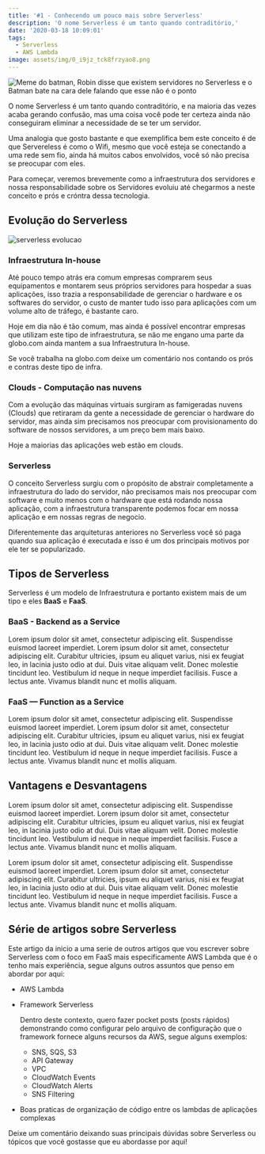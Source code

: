 ```yaml
---
title: '#1 - Conhecendo um pouco mais sobre Serverless'
description: 'O nome Serverless é um tanto quando contraditório,'
date: '2020-03-18 10:09:01'
tags:
  - Serverless
  - AWS Lambda
image: assets/img/0_i9jz_tck8frzyao8.png
---
```

![Meme do batman, Robin disse que existem servidores no Serverless e o Batman bate na cara dele falando que esse não é o ponto](assets/img/0_i9jz_tck8frzyao8.png "Meme batman")

O nome Serverless é um tanto quando contraditório, e na maioria das vezes acaba gerando confusão, mas uma coisa você pode ter certeza ainda não conseguiram eliminar a necessidade de se ter um servidor. 

Uma analogia que gosto bastante e que exemplifica bem este conceito é de que Servereless é como o Wifi, mesmo que você esteja se conectando a uma rede sem fio, ainda há muitos cabos envolvidos, você só não precisa se preocupar com eles.

Para começar, veremos brevemente como a infraestrutura dos servidores e nossa responsabilidade sobre os Servidores evoluiu até chegarmos a neste conceito e prós e cróntra dessa tecnologia.



## Evolução do Serverless

![serverless evolucao](assets/img/serverless-evolution.png "serverless evolucao")

### Infraestrutura In-house

Até pouco tempo atrás era comum empresas comprarem seus equipamentos e montarem seus próprios servidores para hospedar a suas aplicações, isso trazia a responsabilidade de gerenciar o hardware e os softwares do servidor, o custo de manter tudo isso para aplicações com um volume alto de tráfego, é bastante caro.

Hoje em dia não é tão comum, mas ainda é possível encontrar empresas que utilizam este tipo de infraestrutura, se não me engano uma parte da globo.com ainda mantem a sua Infraestrutura In-house.

Se você trabalha na globo.com deixe um comentário nos contando os prós e contras deste tipo de infra.

### Clouds - Computação nas nuvens

Com a evolução das máquinas virtuais surgiram as famigeradas nuvens (Clouds) que retiraram da gente a necessidade de gerenciar o hardware do servidor, mas ainda sim precisamos nos preocupar com provisionamento do software de nossos servidores, a um preço bem mais baixo.

Hoje a maiorias das aplicações web estão em clouds.

### Serverless

O conceito Serverless surgiu com o propósito de abstrair completamente a infraestrutura do lado do servidor, não precisamos mais nos preocupar com software e muito menos com o hardware que está rodando nossa aplicação, com a infraestrutura transparente podemos focar em nossa aplicação e em nossas regras de negocio.

Diferentemente das arquiteturas anteriores no Serverless você só paga quando sua aplicação é executada e isso é um dos principais motivos por ele ter se popularizado.



## Tipos de Serverless

Serverless é um modelo de Infraestrutura e portanto existem mais de um tipo e eles **BaaS** e **FaaS**.

### BaaS - Backend as a Service

Lorem ipsum dolor sit amet, consectetur adipiscing elit. Suspendisse euismod laoreet imperdiet. Lorem ipsum dolor sit amet, consectetur adipiscing elit. Curabitur ultricies, ipsum eu aliquet varius, nisi ex feugiat leo, in lacinia justo odio at dui. Duis vitae aliquam velit. Donec molestie tincidunt leo. Vestibulum id neque in neque imperdiet facilisis. Fusce a lectus ante. Vivamus blandit nunc et mollis aliquam.

### FaaS — Function as a Service

Lorem ipsum dolor sit amet, consectetur adipiscing elit. Suspendisse euismod laoreet imperdiet. Lorem ipsum dolor sit amet, consectetur adipiscing elit. Curabitur ultricies, ipsum eu aliquet varius, nisi ex feugiat leo, in lacinia justo odio at dui. Duis vitae aliquam velit. Donec molestie tincidunt leo. Vestibulum id neque in neque imperdiet facilisis. Fusce a lectus ante. Vivamus blandit nunc et mollis aliquam.

## Vantagens e Desvantagens

Lorem ipsum dolor sit amet, consectetur adipiscing elit. Suspendisse euismod laoreet imperdiet. Lorem ipsum dolor sit amet, consectetur adipiscing elit. Curabitur ultricies, ipsum eu aliquet varius, nisi ex feugiat leo, in lacinia justo odio at dui. Duis vitae aliquam velit. Donec molestie tincidunt leo. Vestibulum id neque in neque imperdiet facilisis. Fusce a lectus ante. Vivamus blandit nunc et mollis aliquam.

Lorem ipsum dolor sit amet, consectetur adipiscing elit. Suspendisse euismod laoreet imperdiet. Lorem ipsum dolor sit amet, consectetur adipiscing elit. Curabitur ultricies, ipsum eu aliquet varius, nisi ex feugiat leo, in lacinia justo odio at dui. Duis vitae aliquam velit. Donec molestie tincidunt leo. Vestibulum id neque in neque imperdiet facilisis. Fusce a lectus ante. Vivamus blandit nunc et mollis aliquam.

## Série de artigos sobre Serverless

Este artigo da inicio a uma serie de outros artigos que vou escrever sobre Serverless com o foco em FaaS mais especificamente AWS Lambda que é o tenho mais experiência, segue alguns outros assuntos que penso em abordar por aqui:

* AWS Lambda
* Framework Serverless

  Dentro deste contexto, quero fazer pocket posts (posts rápidos) demonstrando como configurar pelo arquivo de configuração que o framework fornece alguns recursos da AWS, segue alguns exemplos:

  * SNS, SQS, S3
  * API Gateway
  * VPC
  * CloudWatch Events
  * CloudWatch Alerts
  * SNS Filtering
* Boas praticas de organização de código entre os lambdas de aplicações complexas

Deixe um comentário deixando suas principais dúvidas sobre Serverless ou tópicos que você gostasse que eu abordasse por aqui!